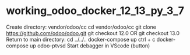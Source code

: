 # working_odoo_docker_12_13_py_3_7
Create directory: vendor/odoo/cc
cd vendor/odoo/cc
git clone https://github.com/odoo/odoo.git
git checkout 12.0 OR git checkout 13.0
Return to main directory: cd ../../..
docker-compose up
ctrl + c
docker-compose up odoo-ptvsd
Start debagger in VScode (button)
